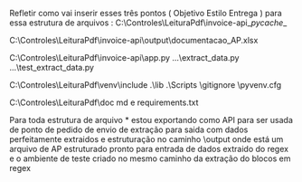 Refletir como vai inserir esses três pontos ( Objetivo	Estilo	Entrega ) para essa estrutura de arquivos :
C:\Controles\LeituraPdf\invoice-api\__pycache__

C:\Controles\LeituraPdf\invoice-api\output\documentacao_AP.xlsx

C:\Controles\LeituraPdf\invoice-api\app.py ...\extract_data.py ...\test_extract_data.py

C:\Controles\LeituraPdf\venv\include .\lib .\Scripts \gitignore \pyvenv.cfg

C:\Controles\LeituraPdf\doc md e requirements.txt

Para toda estrutura de arquivo * estou exportando como API para ser usada de ponto de pedido de envio de extração para saida com dados perfeitamente extraidos e estruturação no caminho \output onde está um arquivo de AP estruturado pronto para entrada de dados extraido do regex e o ambiente de teste criado no mesmo caminho da extração do blocos em regex
